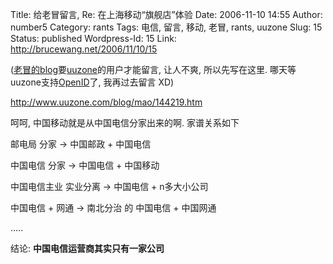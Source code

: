 Title: 给老冒留言, Re: 在上海移动“旗舰店”体验
Date: 2006-11-10 14:55
Author: number5
Category: rants
Tags: 电信, 留言, 移动, 老冒, rants, uuzone
Slug: 15
Status: published
Wordpress-Id: 15
Link: http://brucewang.net/2006/11/10/15

([老冒的blog](http://www.uuzone.com/blog/mao/)要[uuzone](http://www.uuzone.com/)的用户才能留言,
让人不爽, 所以先写在这里.
哪天等uuzone支持[OpenID](http://openid.net/wiki/index.php/Main_Page_%28zh-cn%29)了,
我再过去留言 XD)

<http://www.uuzone.com/blog/mao/144219.htm>

呵呵, 中国移动就是从中国电信分家出来的啊. 家谱关系如下

邮电局 分家 -\> 中国邮政 + 中国电信

中国电信 分家 -\> 中国电信 + 中国移动

中国电信主业 实业分离 -\> 中国电信 + n多大小公司

中国电信 + 网通 -\> 南北分治 的 中国电信 + 中国网通

.....

结论: **中国电信运营商其实只有一家公司**
